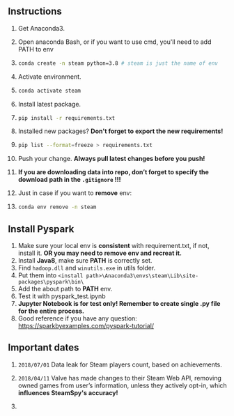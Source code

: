 ## Instructions

1. Get Anaconda3.

1. Open anaconda Bash, or if you want to use cmd, you'll need to add PATH to env

2. ```bash
   conda create -n steam python=3.8 # steam is just the name of env
   ```

4. Activate environment.

5. ```bash
   conda activate steam
   ```

4. Install latest package.

5. ```bash
   pip install -r requirements.txt
   ```

6. Installed new packages? **Don't forget to export the new requirements!**

7. ```bash
   pip list --format=freeze > requirements.txt
   ```

8. Push your change. **Always pull latest changes before you push!**

11. **If you are downloading data into repo, don’t forget to specify the download path in the `.gitignore` !!!**

12. Just in case if you want to **remove** env:

13. ```bash
    conda env remove -n steam
    ```

## Install Pyspark

1. Make sure your local env is **consistent** with requirement.txt, if not, install it. **OR you may need to remove env and recreat it.**
2. Install **Java8**, make sure **PATH** is correctly set.
2. Find `hadoop.dll` and `winutils.exe` in utils folder.
2. Put them into `<install path>\Anaconda3\envs\steam\Lib\site-packages\pyspark\bin\`
2. Add the about path to **PATH** env.
3. Test it with pyspark_test.ipynb
4. **Jupyter Notebook is for test only! Remember to create single .py file for the entire process.**
5. Good reference if you have any question: https://sparkbyexamples.com/pyspark-tutorial/

## Important dates

1. `2018/07/01` Data leak for Steam players count, based on achievements. 

   [Link]: https://arstechnica.com/gaming/2018/07/steam-data-leak-reveals-precise-player-count-for-thousands-of-game

2. `2018/04/11` Valve has made changes to their Steam Web API, removing owned games from user’s information, unless they actively opt-in, which **influences SteamSpy's accuracy!**

   [Link]: https://galyonk.in/whats-going-on-with-steam-spy-deed5d699233

3. 
